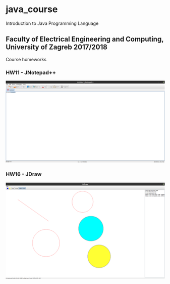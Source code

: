 # java_course
Introduction to Java Programming Language
## Faculty of Electrical Engineering and Computing, University of Zagreb 2017/2018
Course homeworks

### HW11 - JNotepad++

![JNotepad++](images/hw13.png)


### HW16 - JDraw

![JDraw++](images/hw16-2.png)
